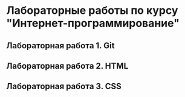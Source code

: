 # Лабораторные работы по курсу "Интернет-программирование"

## Лабораторная работа 1. Git


## Лабораторная работа 2. HTML


## Лабораторная работа 3. CSS